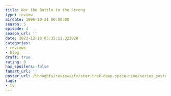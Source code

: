 ```yaml
---
title: Nor the Battle to the Strong
type: review
airdate: 1996-10-21 00:00:00
season: 5
episode: 4
season_url: ''
date: 2023-12-10 03:35:11.323920
categories:
- reviews
- blog
draft: true
rating: 0
has_spoilers: false
fanart_url: ''
poster_url: /thoughts/reviews/tv/star-trek-deep-space-nine/series_poster.jpg
tags:
- tv
---
```


